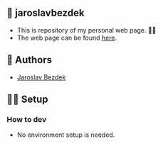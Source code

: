 ## :rocket: jaroslavbezdek

- This is repository of my personal web page. 👨‍💻
- The web page can be found [here](.).

## :pencil: Authors

- [Jaroslav Bezdek](https://www.github.com/jardabezdek)

## :construction_worker_man: Setup

### How to dev

- No environment setup is needed.
